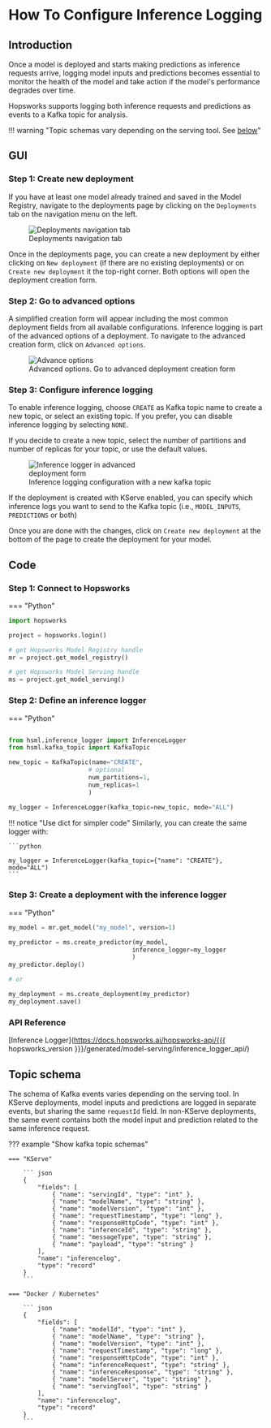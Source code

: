 # How To Configure Inference Logging

## Introduction

Once a model is deployed and starts making predictions as inference requests arrive, logging model inputs and predictions becomes essential to monitor the health of the model and take action if the model's performance degrades over time.

Hopsworks supports logging both inference requests and predictions as events to a Kafka topic for analysis.

!!! warning "Topic schemas vary depending on the serving tool. See [below](#topic-schema)"

## GUI

### Step 1: Create new deployment

If you have at least one model already trained and saved in the Model Registry, navigate to the deployments page by clicking on the `Deployments` tab on the navigation menu on the left.

<p align="center">
  <figure>
    <img src="../../../../assets/images/guides/mlops/serving/deployments_tab_sidebar.png" alt="Deployments navigation tab">
    <figcaption>Deployments navigation tab</figcaption>
  </figure>
</p>

Once in the deployments page, you can create a new deployment by either clicking on `New deployment` (if there are no existing deployments) or on `Create new deployment` it the top-right corner. Both options will open the deployment creation form.

### Step 2: Go to advanced options

A simplified creation form will appear including the most common deployment fields from all available configurations. Inference logging is part of the advanced options of a deployment. To navigate to the advanced creation form, click on `Advanced options`.

<p align="center">
  <figure>
    <img style="max-width: 55%; margin: 0 auto" src="../../../../assets/images/guides/mlops/serving/deployment_simple_form_adv_options.png" alt="Advance options">
    <figcaption>Advanced options. Go to advanced deployment creation form</figcaption>
  </figure>
</p>

### Step 3: Configure inference logging

To enable inference logging, choose `CREATE` as Kafka topic name to create a new topic, or select an existing topic. If you prefer, you can disable inference logging by selecting `NONE`.

If you decide to create a new topic, select the number of partitions and number of replicas for your topic, or use the default values.

<p align="center">
  <figure>
    <img style="max-width: 55%; margin: 0 auto" src="../../../../assets/images/guides/mlops/serving/deployment_adv_form_logger.png" alt="Inference logger in advanced deployment form">
    <figcaption>Inference logging configuration with a new kafka topic</figcaption>
  </figure>
</p>

If the deployment is created with KServe enabled, you can specify which inference logs you want to send to the Kafka topic (i.e., `MODEL_INPUTS`, `PREDICTIONS` or both)

Once you are done with the changes, click on `Create new deployment` at the bottom of the page to create the deployment for your model.

## Code

### Step 1: Connect to Hopsworks

=== "Python"
  ```python
  import hopsworks

  project = hopsworks.login()

  # get Hopsworks Model Registry handle
  mr = project.get_model_registry()

  # get Hopsworks Model Serving handle
  ms = project.get_model_serving()
  ```

### Step 2: Define an inference logger

=== "Python"
  ```python

  from hsml.inference_logger import InferenceLogger
  from hsml.kafka_topic import KafkaTopic

  new_topic = KafkaTopic(name="CREATE",
                        # optional
                        num_partitions=1,
                        num_replicas=1
                        )

  my_logger = InferenceLogger(kafka_topic=new_topic, mode="ALL")
  ```

!!! notice "Use dict for simpler code"
    Similarly, you can create the same logger with:

    ```python

    my_logger = InferenceLogger(kafka_topic={"name": "CREATE"}, mode="ALL")
    ```

### Step 3: Create a deployment with the inference logger

=== "Python"
  ```python
  my_model = mr.get_model("my_model", version=1)

  my_predictor = ms.create_predictor(my_model,
                                    inference_logger=my_logger
                                    )
  my_predictor.deploy()

  # or

  my_deployment = ms.create_deployment(my_predictor)
  my_deployment.save()
  ```

### API Reference

[Inference Logger](https://docs.hopsworks.ai/hopsworks-api/{{{ hopsworks_version }}}/generated/model-serving/inference_logger_api/)

## Topic schema

The schema of Kafka events varies depending on the serving tool. In KServe deployments, model inputs and predictions are logged in separate events, but sharing the same `requestId` field. In non-KServe deployments, the same event contains both the model input and prediction related to the same inference request.

??? example "Show kafka topic schemas"

    === "KServe"

        ``` json
        {
            "fields": [
                { "name": "servingId", "type": "int" },
                { "name": "modelName", "type": "string" },
                { "name": "modelVersion", "type": "int" },
                { "name": "requestTimestamp", "type": "long" },
                { "name": "responseHttpCode", "type": "int" },
                { "name": "inferenceId", "type": "string" },
                { "name": "messageType", "type": "string" },
                { "name": "payload", "type": "string" }
            ],
            "name": "inferencelog",
            "type": "record"
        }
        ```

    === "Docker / Kubernetes"

        ``` json
        {
            "fields": [
                { "name": "modelId", "type": "int" },
                { "name": "modelName", "type": "string" },
                { "name": "modelVersion", "type": "int" },
                { "name": "requestTimestamp", "type": "long" },
                { "name": "responseHttpCode", "type": "int" },
                { "name": "inferenceRequest", "type": "string" },
                { "name": "inferenceResponse", "type": "string" },
                { "name": "modelServer", "type": "string" },
                { "name": "servingTool", "type": "string" }
            ],
            "name": "inferencelog",
            "type": "record"
        }
        ```
